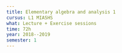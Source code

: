 ```yaml
---
title: Elementary algebra and analysis 1
cursus: L1 MIASHS
what: Lecture + Exercise sessions
time: 72h
year: 2018--2019
semester: 1
---
```

